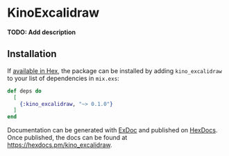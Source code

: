 # KinoExcalidraw

**TODO: Add description**

## Installation

If [available in Hex](https://hex.pm/docs/publish), the package can be installed
by adding `kino_excalidraw` to your list of dependencies in `mix.exs`:

```elixir
def deps do
  [
    {:kino_excalidraw, "~> 0.1.0"}
  ]
end
```

Documentation can be generated with [ExDoc](https://github.com/elixir-lang/ex_doc)
and published on [HexDocs](https://hexdocs.pm). Once published, the docs can
be found at <https://hexdocs.pm/kino_excalidraw>.

